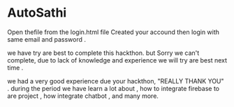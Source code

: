 # AutoSathi

Open thefile from the login.html file 
Created your accound then login with same email and password .

we have try are best to complete this hackthon. but Sorry we can't complete, due to lack of knowledge and experience we will try are best next time .

we had a very good experience due your hackthon, "REALLY THANK YOU" .
during the period we have learn a lot about , how to integrate firebase to are project , how integrate chatbot , and many more.
